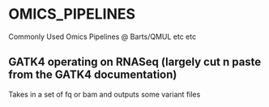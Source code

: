 # OMICS_PIPELINES
Commonly Used Omics Pipelines @ Barts/QMUL etc etc


## GATK4 operating on RNASeq (largely cut n paste from the GATK4 documentation)

Takes in a set of fq or bam and outputs some variant files

